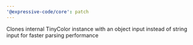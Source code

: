 ```yaml
---
'@expressive-code/core': patch
---
```


Clones internal TinyColor instance with an object input instead of string input for faster parsing performance
